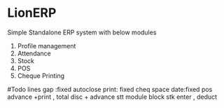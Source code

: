 # LionERP
Simple Standalone ERP system with below modules
1. Profile management
2. Attendance
3. Stock
4. POS
5. Cheque Printing

#Todo
lines gap :fixed
 autoclose print: fixed
 cheq space date:fixed
 pos advance  +print , total disc + advance
 stt module block
 stk enter , deduct


